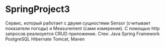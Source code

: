 # SpringProject3
Сервис, который работает с двумя сущностями Sensor (считывает показатели погоды) и Measurement (сами измерения). С помощью http запросов реализуется CRUD приложение.
Стек:
Java
Spring Framework
PostgreSQL
Hibernate
Tomcat, Maven

